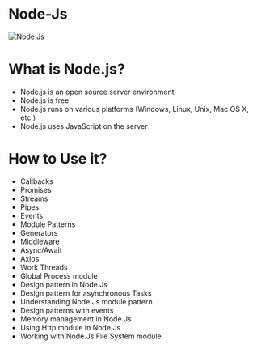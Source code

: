 # Node-Js
![Node Js](https://hackernoon.com/hn-images/1*mr4iRSqGzoCev0HNwR3oiA.png)
<h1>What is Node.js?</h1>
<ul>
  <li>Node.js is an open source server environment</li>
  <li>Node.js is free</li>
  <li>Node.js runs on various platforms (Windows, Linux, Unix, Mac OS X, etc.)</li>
  <li>Node.js uses JavaScript on the server</li>
</ul>
<h1>How to Use it?</h1>
<ul>
  <li>Callbacks</li>
  <li>Promises</li>
  <li>Streams</li>
  <li>Pipes</li>
  <li>Events</li>
  <li>Module Patterns</li>
  <li>Generators</li>
  <li>Middleware</li>
  <li>Async/Await</li>
  <li>Axios</li>
  <li>Work Threads</li>
  <li>Global Process module</li>
  <li>Design pattern in Node.Js</li>
  <li>Design pattern for asynchronous Tasks</li>
  <li>Understanding Node.Js module pattern</li>
  <li>Design patterns with events</li>
  <li>Memory management in Node.Js</li>
  <li>Using Http module in Node.Js</li>
  <li>Working with Node.Js File System module</li>
  
  
</ul>
